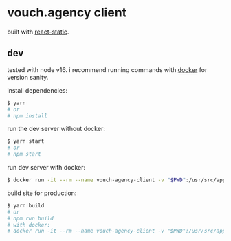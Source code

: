 # vouch.agency client

built with [react-static](https://github.com/react-static/react-static).

## dev

tested with node v16. i recommend running commands with [docker](https://docs.docker.com/get-started/) for version sanity.

install dependencies:

```bash
$ yarn
# or
# npm install
```

run the dev server without docker:

```bash
$ yarn start
# or
# npm start
```

run dev server with docker:

```bash
$ docker run -it --rm --name vouch-agency-client -v "$PWD":/usr/src/app -w /usr/src/app -p 3000:3000 node:16 yarn start
```

build site for production:

```bash
$ yarn build
# or
# npm run build
# with docker:
# docker run -it --rm --name vouch-agency-client -v "$PWD":/usr/src/app -w /usr/src/app node:16 yarn build
```
